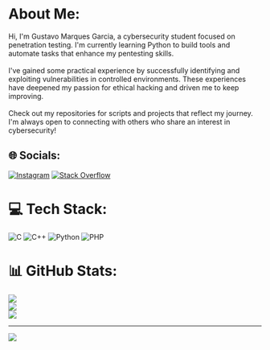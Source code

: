 #  About Me:
Hi, I'm Gustavo Marques Garcia, a cybersecurity student focused on penetration testing. I'm currently learning Python to build tools and automate tasks that enhance my pentesting skills.<br><br>I've gained some practical experience by successfully identifying and exploiting vulnerabilities in controlled environments. These experiences have deepened my passion for ethical hacking and driven me to keep improving.<br><br>Check out my repositories for scripts and projects that reflect my journey. I'm always open to connecting with others who share an interest in cybersecurity!


## 🌐 Socials:
[![Instagram](https://img.shields.io/badge/Instagram-%23E4405F.svg?logo=Instagram&logoColor=white)](https://instagram.com/_gusta17_) [![Stack Overflow](https://img.shields.io/badge/-Stackoverflow-FE7A16?logo=stack-overflow&logoColor=white)](https://stackoverflow.com/users/27167361) 

# 💻 Tech Stack:
![C](https://img.shields.io/badge/c-%2300599C.svg?style=for-the-badge&logo=c&logoColor=white) ![C++](https://img.shields.io/badge/c++-%2300599C.svg?style=for-the-badge&logo=c%2B%2B&logoColor=white) ![Python](https://img.shields.io/badge/python-3670A0?style=for-the-badge&logo=python&logoColor=ffdd54) ![PHP](https://img.shields.io/badge/php-%23777BB4.svg?style=for-the-badge&logo=php&logoColor=white)
# 📊 GitHub Stats:
![](https://github-readme-stats.vercel.app/api?username=Shirouuu&theme=dark&hide_border=false&include_all_commits=false&count_private=false)<br/>
![](https://github-readme-streak-stats.herokuapp.com/?user=Shirouuu&theme=dark&hide_border=false)<br/>
![](https://github-readme-stats.vercel.app/api/top-langs/?username=Shirouuu&theme=dark&hide_border=false&include_all_commits=false&count_private=false&layout=compact)

---
[![](https://visitcount.itsvg.in/api?id=Shirouuu&icon=0&color=3)](https://visitcount.itsvg.in)

<!-- Proudly created with GPRM ( https://gprm.itsvg.in ) -->
